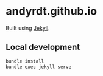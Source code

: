 # andyrdt.github.io

Built using [Jekyll](https://jekyllrb.com/).

## Local development

```bash
bundle install
bundle exec jekyll serve
```
